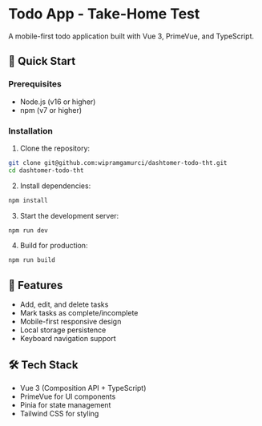 # Todo App - Take-Home Test

A mobile-first todo application built with Vue 3, PrimeVue, and TypeScript.

## 🚀 Quick Start

### Prerequisites

- Node.js (v16 or higher)
- npm (v7 or higher)

### Installation

1. Clone the repository:

```bash
git clone git@github.com:wipramgamurci/dashtomer-todo-tht.git
cd dashtomer-todo-tht
```

2. Install dependencies:

```bash
npm install
```

3. Start the development server:

```bash
npm run dev
```

4. Build for production:

```bash
npm run build
```

## 📱 Features

- Add, edit, and delete tasks
- Mark tasks as complete/incomplete
- Mobile-first responsive design
- Local storage persistence
- Keyboard navigation support

## 🛠️ Tech Stack

- Vue 3 (Composition API + TypeScript)
- PrimeVue for UI components
- Pinia for state management
- Tailwind CSS for styling
